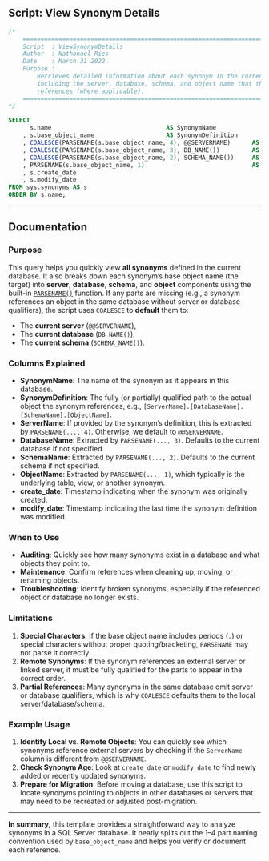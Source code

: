 ## Script: View Synonym Details

```sql
/*
    ================================================================================
    Script  : ViewSynonymDetails
    Author  : Nathanael Ries
    Date    : March 31 2022
    Purpose : 
        Retrieves detailed information about each synonym in the current database, 
        including the server, database, schema, and object name that the synonym 
        references (where applicable).
    ================================================================================
*/

SELECT 
      s.name                                AS SynonymName
    , s.base_object_name                    AS SynonymDefinition
    , COALESCE(PARSENAME(s.base_object_name, 4), @@SERVERNAME)      AS ServerName
    , COALESCE(PARSENAME(s.base_object_name, 3), DB_NAME())         AS DatabaseName
    , COALESCE(PARSENAME(s.base_object_name, 2), SCHEMA_NAME())     AS SchemaName
    , PARSENAME(s.base_object_name, 1)                              AS ObjectName
    , s.create_date
    , s.modify_date
FROM sys.synonyms AS s
ORDER BY s.name;
```

---

## Documentation

### Purpose
This query helps you quickly view **all synonyms** defined in the current database. It also breaks down each synonym’s base object name (the target) into **server**, **database**, **schema**, and **object** components using the built-in [`PARSENAME()`](https://learn.microsoft.com/en-us/sql/t-sql/functions/parsename-transact-sql) function. If any parts are missing (e.g., a synonym references an object in the same database without server or database qualifiers), the script uses `COALESCE` to **default** them to:
- The **current server** (`@@SERVERNAME`),
- The **current database** (`DB_NAME()`),
- The **current schema** (`SCHEMA_NAME()`).

### Columns Explained
- **SynonymName**: The name of the synonym as it appears in this database.  
- **SynonymDefinition**: The fully (or partially) qualified path to the actual object the synonym references, e.g., `[ServerName].[DatabaseName].[SchemaName].[ObjectName]`.  
- **ServerName**: If provided by the synonym’s definition, this is extracted by `PARSENAME(..., 4)`. Otherwise, we default to `@@SERVERNAME`.  
- **DatabaseName**: Extracted by `PARSENAME(..., 3)`. Defaults to the current database if not specified.  
- **SchemaName**: Extracted by `PARSENAME(..., 2)`. Defaults to the current schema if not specified.  
- **ObjectName**: Extracted by `PARSENAME(..., 1)`, which typically is the underlying table, view, or another synonym.  
- **create_date**: Timestamp indicating when the synonym was originally created.  
- **modify_date**: Timestamp indicating the last time the synonym definition was modified.

### When to Use
- **Auditing**: Quickly see how many synonyms exist in a database and what objects they point to.  
- **Maintenance**: Confirm references when cleaning up, moving, or renaming objects.  
- **Troubleshooting**: Identify broken synonyms, especially if the referenced object or database no longer exists.

### Limitations
1. **Special Characters**: If the base object name includes periods (`.`) or special characters without proper quoting/bracketing, `PARSENAME` may not parse it correctly.  
2. **Remote Synonyms**: If the synonym references an external server or linked server, it must be fully qualified for the parts to appear in the correct order.  
3. **Partial References**: Many synonyms in the same database omit server or database qualifiers, which is why `COALESCE` defaults them to the local server/database/schema.

### Example Usage
1. **Identify Local vs. Remote Objects**: You can quickly see which synonyms reference external servers by checking if the `ServerName` column is different from `@@SERVERNAME`.  
2. **Check Synonym Age**: Look at `create_date` or `modify_date` to find newly added or recently updated synonyms.  
3. **Prepare for Migration**: Before moving a database, use this script to locate synonyms pointing to objects in other databases or servers that may need to be recreated or adjusted post-migration.

---

**In summary,** this template provides a straightforward way to analyze synonyms in a SQL Server database. It neatly splits out the 1–4 part naming convention used by `base_object_name` and helps you verify or document each reference.
